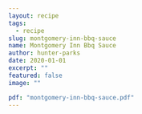 ```yaml
---
layout: recipe
tags:
  - recipe
slug: montgomery-inn-bbq-sauce
name: Montgomery Inn Bbq Sauce
author: hunter-parks
date: 2020-01-01
excerpt: ""
featured: false
image: ""

pdf: "montgomery-inn-bbq-sauce.pdf"
---
```

